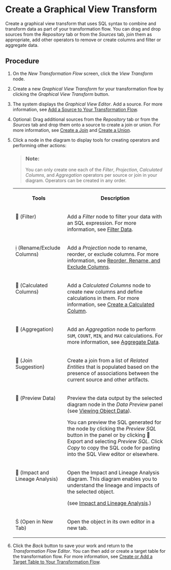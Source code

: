 <!-- loioc65e37c5918148e89206a542ee3bb660 -->

<link rel="stylesheet" type="text/css" href="../css/sap-icons.css"/>

# Create a Graphical View Transform

Create a graphical view transform that uses SQL syntax to combine and transform data as part of your transformation flow. You can drag and drop sources from the *Repository* tab or from the *Sources* tab, join them as appropriate, add other operators to remove or create columns and filter or aggregate data.



## Procedure

1.  On the *New Transformation Flow* screen, click the *View Transform* node.

2.  Create a new *Graphical View Transform* for your transformation flow by clicking the *Graphical View Transform* button.

3.  The system displays the *Graphical View Editor*. Add a source. For more information, see [Add a Source to Your Transformation Flow](add-a-source-to-your-transformation-flow-ec702fe.md).

4.  Optional: Drag additional sources from the *Repository* tab or from the *Sources* tab and drop them onto a source to create a join or union. For more information, see [Create a Join](create-a-join-bcb5f48.md) and [Create a Union](create-a-union-9cd6fbf.md).

5.  Click a node in the diagram to display tools for creating operators and performing other actions:

    > ### Note:  
    > You can only create one each of the *Filter*, *Projection*, *Calculated Columns*, and *Aggregation* operators per source or join in your diagram. Operators can be created in any order.


    <table>
    <tr>
    <th valign="top">

    Tools
    
    </th>
    <th valign="top">

    Description
    
    </th>
    </tr>
    <tr>
    <td valign="top">
    
    <span class="FPA-icons-V3"></span> \(Filter\)
    
    </td>
    <td valign="top">
    
    Add a *Filter* node to filter your data with an SQL expression. For more information, see [Filter Data](../filter-data-6f6fa18.md).
    
    </td>
    </tr>
    <tr>
    <td valign="top">
    
    <span class="SAP-icons-V5"></span> \(Rename/Exclude Columns\)
    
    </td>
    <td valign="top">
    
    Add a *Projection* node to rename, reorder, or exclude columns. For more information, see [Reorder, Rename, and Exclude Columns](../reorder-rename-and-exclude-columns-b846d0d.md).
    
    </td>
    </tr>
    <tr>
    <td valign="top">
    
    <span class="FPA-icons-V3"></span> \(Calculated Columns\)
    
    </td>
    <td valign="top">
    
    Add a *Calculated Columns* node to create new columns and define calculations in them. For more information, see [Create a Calculated Column](../create-a-calculated-column-3897f48.md).
    
    </td>
    </tr>
    <tr>
    <td valign="top">
    
    <span class="FPA-icons-V3"></span> \(Aggregation\)
    
    </td>
    <td valign="top">
    
    Add an *Aggregation* node to perform `SUM`, `COUNT`, `MIN`, and `MAX` calculations. For more information, see [Aggregate Data](aggregate-data-f368ba0.md).
    
    </td>
    </tr>
    <tr>
    <td valign="top">
    
    <span class="FPA-icons-V3"></span> \(Join Suggestion\)
    
    </td>
    <td valign="top">
    
    Create a join from a list of *Related Entities* that is populated based on the presence of associations between the current source and other artifacts.
    
    </td>
    </tr>
    <tr>
    <td valign="top">
    
    <span class="FPA-icons-V3"></span> \(Preview Data\)
    
    </td>
    <td valign="top">
    
    Preview the data output by the selected diagram node in the *Data Preview* panel \(see [Viewing Object Data](../viewing-object-data-b338e4a.md)\).

    You can preview the SQL generated for the node by clicking the *Preview SQL* button in the panel or by clicking <span class="FPA-icons-V3"></span> Export and selecting *Preview SQL*. Click *Copy* to copy the SQL code for pasting into the SQL View editor or elsewhere.
    
    </td>
    </tr>
    <tr>
    <td valign="top">
    
    <span class="FPA-icons-V3"></span> \(Impact and Lineage Analysis\)
    
    </td>
    <td valign="top">
    
    Open the Impact and Lineage Analysis diagram. This diagram enables you to understand the lineage and impacts of the selected object. 

    \(see [Impact and Lineage Analysis](../impact-and-lineage-analysis-9da4892.md).\)
    
    </td>
    </tr>
    <tr>
    <td valign="top">
    
    <span class="SAP-icons-V5"></span> \(Open in New Tab\)
    
    </td>
    <td valign="top">
    
    Open the object in its own editor in a new tab.
    
    </td>
    </tr>
    </table>
    
6.  Click the *Back* button to save your work and return to the *Transformation Flow Editor*. You can then add or create a target table for the transformation flow. For more information, see [Create or Add a Target Table to Your Transformation Flow](create-or-add-a-target-table-to-your-transformation-flow-0950746.md).


